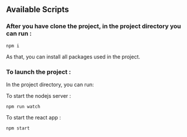 
## Available Scripts

### After you have clone the project, in the project directory you can run : 

```npm i ```   

As that, you can install all packages used in the project.

### To launch the project : 

In the project directory, you can run:  

To start the nodejs server :

 `npm run watch`

To start the react app :

 `npm start`


